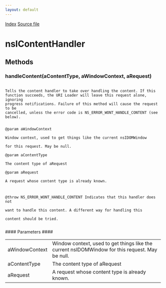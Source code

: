 ```yaml
---
layout: default
---
```

<div id='links'><a href="../index.html">Index</a>
<a href="http://dxr.mozilla.org/mozilla-central/source/uriloader/base/nsIContentHandler.idl">Source file</a>
</div>

# nsIContentHandler #

## Methods ##

### handleContent(aContentType, aWindowContext, aRequest) ###
<code>  
Tells the content handler to take over handling the content. If this  
function succeeds, the URI Loader will leave this request alone, ignoring  
progress notifications. Failure of this method will cause the request to be  
cancelled, unless the error code is NS_ERROR_WONT_HANDLE_CONTENT (see  
below).  
  
@param aWindowContext  
       Window context, used to get things like the current nsIDOMWindow  
       for this request. May be null.  
@param aContentType  
       The content type of aRequest  
@param aRequest  
       A request whose content type is already known.  
  
@throw NS_ERROR_WONT_HANDLE_CONTENT Indicates that this handler does not  
       want to handle this content. A different way for handling this  
       content should be tried.  
  
</code>
#### Parameters ####

<table>

<tr>
<td>aWindowContext</td>
<td>       Window context, used to get things like the current nsIDOMWindow  
       for this request. May be null.  
</td>
</tr>

<tr>
<td>aContentType</td>
<td>       The content type of aRequest  
</td>
</tr>

<tr>
<td>aRequest</td>
<td>       A request whose content type is already known.  
</td>
</tr>

</table>
